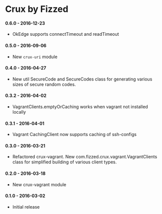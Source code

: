 Crux by Fizzed
==============

#### 0.6.0 - 2016-12-23
 
 - OkEdge supports connectTimeout and readTimeout

#### 0.5.0 - 2016-09-06

 - New `crux-uri` module

#### 0.4.0 - 2016-04-27

 - New util SecureCode and SecureCodes class for generating various sizes of
   secure random codes.

#### 0.3.2 - 2016-04-02

 - VagrantClients.emptyOrCaching works when vagrant not installed locally

#### 0.3.1 - 2016-04-01

 - Vagrant CachingClient now supports caching of ssh-configs

#### 0.3.0 - 2016-03-21
 
 - Refactored crux-vagrant. New com.fizzed.crux.vagrant.VagrantClients class
   for simplified building of various client types.

#### 0.2.0 - 2016-03-18

 - New crux-vagrant module

#### 0.1.0 - 2016-03-02

 - Initial release
